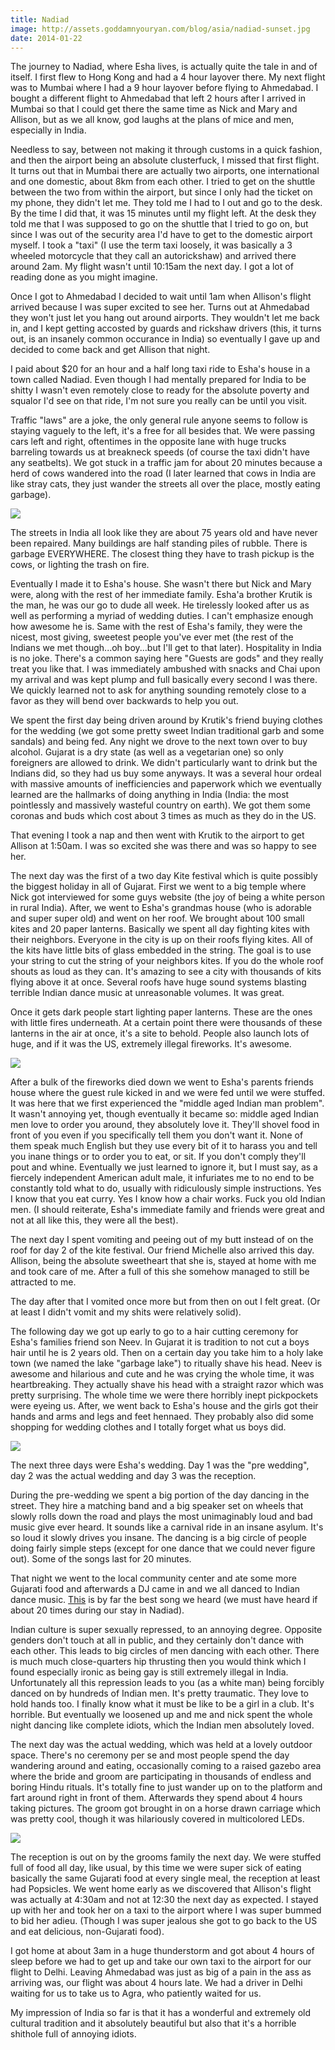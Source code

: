 ```yaml
---
title: Nadiad
image: http://assets.goddamnyouryan.com/blog/asia/nadiad-sunset.jpg
date: 2014-01-22
---
```


The journey to Nadiad, where Esha lives, is actually quite the tale in and of itself. I first flew to Hong Kong and had a 4 hour layover there. My next flight was to Mumbai where I had a 9 hour layover before flying to Ahmedabad. I bought a different flight to Ahmedabad that left 2 hours after I arrived in Mumbai so that I could get there the same time as Nick and Mary and Allison, but as we all know, god laughs at the plans of mice and men, especially in India.

Needless to say, between not making it through customs in a quick fashion, and then the airport being an absolute clusterfuck, I missed that first flight. It turns out that in Mumbai there are actually two airports, one international and one domestic, about 8km from each other. I tried to get on the shuttle between the two from within the airport, but since I only had the ticket on my phone, they didn't let me. They told me I had to I out and go to the desk. By the time I did that, it was 15 minutes until my flight left. At the desk they told me that I was supposed to go on the shuttle that I tried to go on, but since I was out of the security area I'd have to get to the domestic airport myself. I took a "taxi" (I use the term taxi loosely, it was basically a 3 wheeled motorcycle that they call an autorickshaw) and arrived there around 2am. My flight wasn't until 10:15am the next day. I got a lot of reading done as you might imagine.

Once I got to Ahmedabad I decided to wait until 1am when Allison's flight arrived because I was super excited to see her. Turns out at Ahmedabad they won't just let you hang out around airports. They wouldn't let me back in, and I kept getting accosted by guards and rickshaw drivers (this, it turns out, is an insanely common occurance in India) so eventually I gave up and decided to come back and get Allison that night.

I paid about $20 for an hour and a half long taxi ride to Esha's house in a town called Nadiad. Even though I had mentally prepared for India to be shitty I wasn't even remotely close to ready for the absolute poverty and squalor I'd see on that ride, I'm not sure you really can be until you visit.

Traffic "laws" are a joke, the only general rule anyone seems to follow is staying vaguely to the left, it's a free for all besides that. We were passing cars left and right, oftentimes in the opposite lane with huge trucks barreling towards us at breakneck speeds (of course the taxi didn't have any seatbelts). We got stuck in a traffic jam for about 20 minutes because a herd of cows wandered into the road (I later learned that cows in India are like stray cats, they just wander the streets all over the place, mostly eating garbage).

![](http://assets.goddamnyouryan.com/blog/asia/nadiad-cow.jpg)

The streets in India all look like they are about 75 years old and have never been repaired. Many buildings are half standing piles of rubble. There is garbage EVERYWHERE. The closest thing they have to trash pickup is the cows, or lighting the trash on fire.

Eventually I made it to Esha's house. She wasn't there but Nick and Mary were, along with the rest of her immediate family. Esha'a brother Krutik is the man, he was our go to dude all week. He tirelessly looked after us as well as performing a myriad of wedding duties. I can't emphasize enough how awesome he is. Same with the rest of Esha's family, they were the nicest, most giving, sweetest people you've ever met (the rest of the Indians we met though...oh boy...but I'll get to that later). Hospitality in India is no joke. There's a common saying here "Guests are gods" and they really treat you like that.  I was immediately ambushed with snacks and Chai upon my arrival and was kept plump and full basically every second I was there. We quickly learned not to ask for anything sounding remotely close to a favor as they will bend over backwards to help you out.

We spent the first day being driven around by Krutik's friend buying clothes for the wedding (we got some pretty sweet Indian traditional garb and some sandals) and being fed. Any night we drove to the next town over to buy alcohol. Gujarat is a dry state (as well as a vegetarian one) so only foreigners are allowed to drink. We didn't particularly want to drink but the Indians did, so they had us buy some anyways. It was a several hour ordeal with massive amounts of inefficiencies and paperwork which we eventually learned are the hallmarks of doing anything in India (India: the most pointlessly and massively wasteful country on earth). We got them some coronas and buds which cost about 3 times as much as they do in the US.

That evening I took a nap and then went with Krutik to the airport to get Allison at 1:50am. I was so excited she was there and was so happy to see her.

The next day was the first of a two day Kite festival which is quite possibly the biggest holiday in all of Gujarat. First we went to a big temple where Nick got interviewed for some guys website (the joy of being a white person in rural India). After, we went to Esha's grandmas house (who is adorable and super super old) and went on her roof. We brought about 100 small kites and 20 paper lanterns. Basically we spent all day fighting kites with their neighbors. Everyone in the city is up on their roofs flying kites. All of the kits have little bits of glass embedded in the string. The goal is to use your string to cut the string of your neighbors kites. If you do the whole roof shouts as loud as they can. It's amazing to see a city with thousands of kits flying above it at once. Several roofs have huge sound systems blasting terrible Indian dance music at unreasonable volumes. It was great.

Once it gets dark people start lighting paper lanterns. These are the ones with little fires underneath. At a certain point there were thousands of these lanterns in the air at once, it's a site to behold. People also launch lots of huge, and if it was the US, extremely illegal fireworks. It's awesome.

![](http://assets.goddamnyouryan.com/blog/asia/nadiad-fireworks.jpg)

After a bulk of the fireworks died down we went to Esha's parents friends house where the guest rule kicked in and we were fed until we were stuffed. It was here that we first experienced the "middle aged Indian man problem". It wasn't annoying yet, though eventually it became so: middle aged Indian men love to order you around, they absolutely love it. They'll shovel food in front of you even if you specifically tell them you don't want it. None of them speak much English but they use every bit of it to harass you and tell you inane things or to order you to eat, or sit. If you don't comply they'll pout and whine. Eventually we just learned to ignore it, but I must say, as a fiercely independent American adult male, it infuriates me to no end to be constantly told what to do, usually with ridiculously simple instructions. Yes I know that you eat curry. Yes I know how a chair works. Fuck you old Indian men. (I should reiterate, Esha's immediate family and friends were great and not at all like this, they were all the best).

The next day I spent vomiting and peeing out of my butt instead of on the roof for day 2 of the kite festival. Our friend Michelle also arrived this day. Allison, being the absolute sweetheart that she is, stayed at home with me and took care of me. After a full of this she somehow managed to still be attracted to me.

The day after that I vomited once more but from then on out I felt great. (Or at least I didn't vomit and my shits were relatively solid).

The following day we got up early to go to a hair cutting ceremony for Esha's families friend son Neev. In Gujarat it is tradition to not cut a boys hair until he is 2 years old. Then on a certain day you take him to a holy lake town (we named the lake "garbage lake") to ritually shave his head. Neev is awesome and hilarious and cute and he was crying the whole time, it was heartbreaking. They actually shave his head with a straight razor which was pretty surprising. The whole time we were there horribly inept pickpockets were eyeing us. After, we went back to Esha's house and the girls got their hands and arms and legs and feet hennaed. They probably also did some shopping for wedding clothes and I totally forget what us boys did.

![](http://assets.goddamnyouryan.com/blog/asia/nadiad-lake.jpg)

The next three days were Esha's wedding. Day 1 was the "pre wedding", day 2 was the actual wedding and day 3 was the reception.

During the pre-wedding we spent a big portion of the day dancing in the street. They hire a matching band and a big speaker set on wheels that slowly rolls down the road and plays the most unimaginably loud and bad music give ever heard. It sounds like a carnival ride in an insane asylum. It's so loud it slowly drives you insane. The dancing is a big circle of people doing fairly simple steps (except for one dance that we could never figure out). Some of the songs last for 20 minutes.

That night we went to the local community center and ate some more Gujarati food and afterwards a DJ came in and we all danced to Indian dance music. [This](http://www.youtube.com/watch?v=830PhCOHeB0&sns=em) is by far the best song we heard (we must have heard if about 20 times during our stay in Nadiad).

Indian culture is super sexually repressed, to an annoying degree. Opposite genders don't touch at all in public, and they certainly don't dance with each other. This leads to big circles of men dancing with each other. There is much much close-quarters hip thrusting then you would think which I found especially ironic as being gay is still extremely illegal in India. Unfortunately all this repression leads to you (as a white man) being forcibly danced on by hundreds of Indian men. It's pretty traumatic. They love to hold hands too. I finally know what it must be like to be a girl in a club. It's horrible. But eventually we loosened up and me and nick spent the whole night dancing like complete idiots, which the Indian men absolutely loved.

The next day was the actual wedding, which was held at a lovely outdoor space. There's no ceremony per se and most people spend the day wandering around and eating, occasionally coming to a raised gazebo area where the bride and groom are participating in thousands of endless and boring Hindu rituals. It's totally fine to just wander up on to the platform and fart around right in front of them. Afterwards they spend about 4 hours taking pictures. The groom got brought in on a horse drawn carriage which was pretty cool, though it was hilariously covered in multicolored LEDs.

![](http://assets.goddamnyouryan.com/blog/asia/nadiad-eshas-wedding.jpg)

The reception is out on by the grooms family the next day. We were stuffed full of food all day, like usual, by this time we were super sick of eating basically the same Gujarati food at every single meal, the reception at least had Popsicles. We went home early as we discovered that Allison's flight was actually at 4:30am and not at 12:30 the next day as expected. I stayed up with her and took her on a taxi to the airport where I was super bummed to bid her adieu. (Though I was super jealous she got to go back to the US and eat delicious, non-Gujarati food).

I got home at about 3am in a huge thunderstorm and got about 4 hours of sleep before we had to get up and take our own taxi to the airport for our flight to Delhi. Leaving Ahmedabad was just as big of a pain in the ass as arriving was, our flight was about 4 hours late. We had a driver in Delhi waiting for us to take us to Agra, who patiently waited for us.

My impression of India so far is that it has a wonderful and extremely old cultural tradition and it absolutely beautiful but also that it's a horrible shithole full of annoying idiots.
